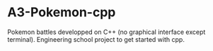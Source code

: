 # A3-Pokemon-cpp
Pokemon battles developped on C++ (no graphical interface except terminal). Engineering school project to get started with cpp.
